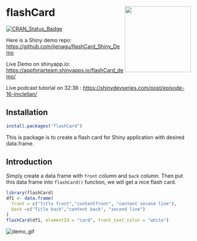 
<!-- README.md is generated from README.Rmd. Please edit that file -->

# flashCard <img src="man/figures/flashCard_hex.png"  width="180px" align="right"/>

<!-- badges: start -->
[![CRAN_Status_Badge](http://www.r-pkg.org/badges/version/flashCard)](https://cran.r-project.org/package=flashCard)
<!-- badges: end -->

Here is a Shiny demo repo: https://github.com/jienagu/flashCard_Shiny_Demo

Live Demo on shinyapp.io: https://appforiarteam.shinyapps.io/flashCard_demo/

Live podcast tutorial on 32:38 : https://shinydevseries.com/post/episode-16-jmclellan/


## Installation

``` r
install.packages("flashCard")
```

This is package is to create a flash card for Shiny application with
desired data.frame.

## Introduction

Simply create a data frame with `front` column and `back` column. Then
put this data frame into `flashCard()` function, we will get a nice
flash card.

``` r
library(flashCard)
df1 <- data.frame(
  front = c("Title front","contentfront", "content second line"),
  back =c("Title back","content back", "second line")
)
flashCard(df1, elementId = "card", front_text_color = "white")
```

![demo_gif](man/figures/flashCard.gif)
